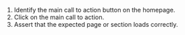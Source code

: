 1. Identify the main call to action button on the homepage.
2. Click on the main call to action.
3. Assert that the expected page or section loads correctly.